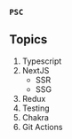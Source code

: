 ### `PSC`

## Topics

1. Typescript
2. NextJS
   - SSR
   - SSG
3. Redux
4. Testing
5. Chakra
6. Git Actions
